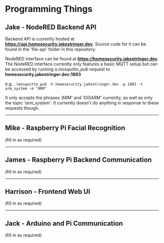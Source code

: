 # Programming Things #

## Jake - NodeRED Backend API ##
Backend API is currently hosted at **https://api.homesecurity.jakestringer.dev**. Source code for it can be found in the 'file-api' folder in this repository.

NodeRED interface can be found at **https://homesecurity.jakestringer.dev**.
The NodeRED interface currently only features a basic MQTT setup but can be accessed by running a *mosquitto_pub* request to **homesecurity.jakestringer.dev:1883**

e.g. `.\mosquitto_pub -h homesecurity.jakestringer.dev -p 1883 -t arm_system -m "ARM"`

It only accepts the phrases *'ARM'* and *'DISARM'* currently, as well as only the topic *'arm_system'*. It currently doesn't do anything in response to these requests though.

---

## Mike - Raspberry Pi Facial Recognition ##
(fill in as required)

---

## James - Raspberry Pi Backend Communication ##
(fill in as required)

---

## Harrison - Frontend Web UI ##
(fill in as required)

---

## Jack - Arduino and Pi Communication ##
(fill in as required)